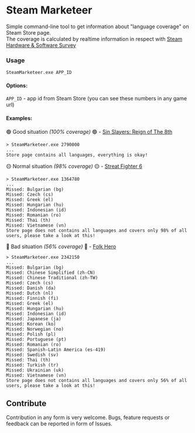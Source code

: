 # Steam Marketeer

Simple command-line tool to get information about "language coverage" on Steam Store page.\
The coverage is calculated by realtime information in respect with [Steam Hardware & Software Survey](https://store.steampowered.com/hwsurvey/Steam-Hardware-Software-Survey-Welcome-to-Steam)

### Usage
`SteamMarketeer.exe APP_ID`
#### Options:
`APP_ID` - app id from Steam Store (you can see these numbers in any game url)

#### Examples:
🟢 Good situation _(100% coverage)_ 🟢 - [Sin Slayers: Reign of The 8th](https://store.steampowered.com/app/2790000/Sin_Slayers_Reign_of_The_8th/)
```
> SteamMarketeer.exe 2790000
...
Store page contains all languages, everything is okay!
```

🟡 Normal situation _(98% coverage)_ 🟡 - [Streat Fighter 6](https://store.steampowered.com/app/1364780/Street_Fighter_6)
```
> SteamMarketeer.exe 1364780
...
Missed: Bulgarian (bg)
Missed: Czech (cs)
Missed: Greek (el)
Missed: Hungarian (hu)
Missed: Indonesian (id)
Missed: Romanian (ro)
Missed: Thai (th)
Missed: Vietnamese (vn)
Store page does not contains all languages and covers only 98% of all users, please take a look at this!
```

🔴 Bad situation _(56% coverage)_ 🔴 - [Folk Hero](https://store.steampowered.com/app/2342150/Folk_Hero/)
```
> SteamMarketeer.exe 2342150
...
Missed: Bulgarian (bg)
Missed: Chinese Simplified (zh-CN)
Missed: Chinese Traditional (zh-TW)
Missed: Czech (cs)
Missed: Danish (da)
Missed: Dutch (nl)
Missed: Finnish (fi)
Missed: Greek (el)
Missed: Hungarian (hu)
Missed: Indonesian (id)
Missed: Japanese (ja)
Missed: Korean (ko)
Missed: Norwegian (no)
Missed: Polish (pl)
Missed: Portuguese (pt)
Missed: Romanian (ro)
Missed: Spanish-Latin America (es-419)
Missed: Swedish (sv)
Missed: Thai (th)
Missed: Turkish (tr)
Missed: Ukrainian (uk)
Missed: Vietnamese (vn)
Store page does not contains all languages and covers only 56% of all users, please take a look at this!
```

## Contribute
Contribution in any form is very welcome. Bugs, feature requests or feedback can be reported in form of Issues.
